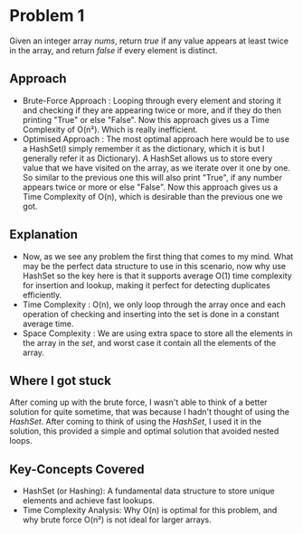 # Problem 1
Given an integer array *nums*, return *true* if any value appears at least twice in the array, and return *false* if every element is distinct.

## Approach
* Brute-Force Approach : Looping through every element and storing it and checking if they are appearing twice or more, and if they do then printing "True" or else "False". Now this approach gives us a Time Complexity of O(n²). Which is really inefficient.
* Optimised Approach : The most optimal approach here would be to use a HashSet(I simply remember it as the dictionary, which it is but I generally refer it as Dictionary). A HashSet allows us to store every value that we have visited on the array, as we iterate over it one by one. So similar to the previous one this will also print "True", if any number appears twice or more or else "False". Now this approach gives us a Time Complexity of O(n), which is desirable than the previous one we got.


## Explanation
* Now, as we see any problem the first thing that comes to my mind. What may be the perfect data structure to use in this scenario, now why use HashSet so the key here is that it supports average O(1) time complexity for insertion and lookup, making it perfect for detecting duplicates efficiently.
* Time Complexity : O(n), we only loop through the array once and each operation of checking and inserting into the set is done in a constant average time.
* Space Complexity : We are using extra space to store all the elements in the array in the *set*, and worst case it contain all the elements of the array.

## Where I got stuck
After coming up with the brute force, I wasn't able to think of a better solution for quite sometime, that was because I hadn't thought of using the *HashSet*. After coming to think of using the *HashSet*, I used it in the solution, this provided a simple and optimal solution that avoided nested loops.

## Key-Concepts Covered 
* HashSet (or Hashing): A fundamental data structure to store unique elements and achieve fast lookups.
* Time Complexity Analysis: Why O(n) is optimal for this problem, and why brute force O(n²) is not ideal for larger arrays.
